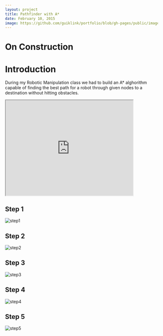```yaml
---
layout: project
title: Pathfinder with A*
date: February 10, 2015
image: https://github.com/guiklink/portfolio/blob/gh-pages/public/images/A_star/logo.png?raw=true
---
```


# On Construction

# Introduction
During my Robotic Manipulation class we had to build an A* alghorithm capable of finding the best path for a robot through given nodes to a destination without hitting obstacles.

<iframe width="420" height="315"
src="https://vimeo.com/137770025">
</iframe>

## Step 1
![step1](https://github.com/guiklink/portfolio/blob/gh-pages/public/images/A_star/step1.png?raw=true)

## Step 2
![step2](https://github.com/guiklink/portfolio/blob/gh-pages/public/images/A_star/step2.png?raw=true)

## Step 3
![step3](https://github.com/guiklink/portfolio/blob/gh-pages/public/images/A_star/step3.png?raw=true)

## Step 4
![step4](https://github.com/guiklink/portfolio/blob/gh-pages/public/images/A_star/step4.png?raw=true)

## Step 5
![step5](https://github.com/guiklink/portfolio/blob/gh-pages/public/images/A_star/step5.png?raw=true)

